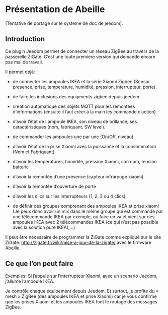 Présentation de Abeille
=======================

(Tentative de portage sur le systeme de doc de jeedom).

Introduction
------------

Ce plugin Jeedom permet de connecter un réseau ZigBee au travers de la passerelle ZiGate. C’est une toute premiere version qui demande encore pas mal de travail.

Il permet déjà:

* de connecter les ampoules IKEA et la série Xiaomi Zigbee (Sensor presence, prise, temperature, humidité, pression, interrupteur, porte).

* de faire les inclusions des equipments zigbee depuis jeedom

* creation automatique des objets MQTT pour les remontées d’informations (ensuite il faut créer à la main les commande d’action)

* d’avoir l’état de l ampoule IKEA, son niveau de brillance, ses caractéristiques (nom, fabriquant, SW level).

* de commander les ampoules une par une (On/Off, niveau)

* d’avoir l’état de la prise Xiaomi avec la puissance et la consommation (Nom et Fabriquant)

* d’avoir les temperatures, humidité, pression Xiaomi, son nom, tension batterie

* d’avoir la remontée d’une presence (capteur infrarouge xiaomi)

* d’avoir la remontée d’ouverture de porte

* d’avoir les clics sur les interrupteurs (1, 2, 3 ou 4 clics)

* de définir des groupes comprenant des ampoules IKEA et prise xiaomi (Je peux donc avoir un mix dans le même groupe qui est commandé par une télécommande IKEA par exemple, ou faire un va et vient sur des ampoules IKEA avec 2 télécommandes IKEA (ce qui n’est pas possible avec la solution pure IKEA),…​)

Il peut être nécessaire de programmer la ZiGate comme expliqué sur le site ZiGate: http://zigate.fr/wiki/mise-a-jour-de-la-zigate/ avec le firmware Abeille.

Ce que l’on peut faire
-------------------

Exemples:
Si j’appuie sur l’interrupteur Xiaomi, avec un scenario Jeedom, j’allume l’ampoule IKEA.

Je contrôle chaque équipement depuis Jeedom. Et surtout, je profite du « mesh » ZigBee (des ampoules IKEA et prise Xiaomi) car je vous confirme que les prises Xiaomi et les ampoules IKEA font le routage des messages ZigBee.